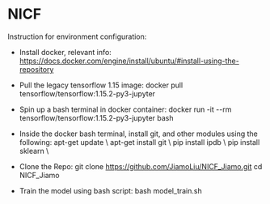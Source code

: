 # NICF
Instruction for environment configuration:

- Install docker, relevant info: 
https://docs.docker.com/engine/install/ubuntu/#install-using-the-repository

- Pull the legacy tensorflow 1.15 image: 
docker pull tensorflow/tensorflow:1.15.2-py3-jupyter

- Spin up a bash terminal in docker container: 
docker run -it --rm tensorflow/tensorflow:1.15.2-py3-jupyter bash 

- Inside the docker bash terminal, install git, and other modules using the following:
apt-get update \\
apt-get install git \\
pip install ipdb \\ 
pip install sklearn \\

- Clone the Repo:
git clone https://github.com/JiamoLiu/NICF_Jiamo.git
cd NICF_Jiamo

- Train the model using bash script:
bash model_train.sh
